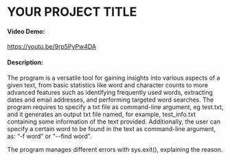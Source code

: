 # YOUR PROJECT TITLE
#### Video Demo:
https://youtu.be/9rp5PyPw4DA
#### Description:
The program is a versatile tool for gaining insights into various aspects of a given text, from basic statistics like word and character counts to more advanced features such as identifying frequently used words, extracting dates and email addresses, and performing targeted word searches.
The program requires to specify a txt file as command-line argument, eg test.txt, and it generates an output txt file named, for example, test_info.txt containing some information of the text provided. Additionally, the user can specify a certain word to be found in the text as command-line argument, as:
“-f word” or “--find  word”.

The program manages different errors with sys.exit(), explaining the reason.


